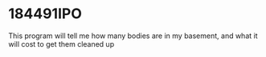 # 184491IPO
This program will tell me how many bodies are in my basement, and what it will cost to get them cleaned up
